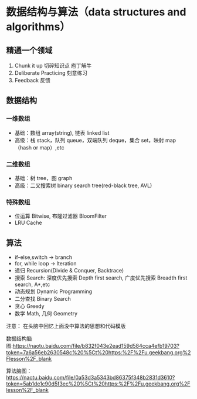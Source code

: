 # 数据结构与算法（data structures and algorithms）

## 精通一个领域

1. Chunk it up 切碎知识点 庖丁解牛
2. Deliberate Practicing 刻意练习
3. Feedback 反馈

## 数据结构

### 一维数组

- 基础：数组 array(string), 链表 linked list
- 高级：栈 stack，队列 queue，双端队列 deque，集合 set，映射 map（hash or map）,etc

### 二维数组

- 基础：树 tree，图 graph
- 高级：二叉搜索树 binary search tree(red-black tree, AVL)

### 特殊数组

- 位运算 Bitwise, 布隆过滤器 BloomFilter
- LRU Cache

## 算法

- if-else,switch -> branch
- for, while loop -> lteration
- 递归 Recursion(Divide & Conquer, Backtrace)
- 搜索 Search: 深度优先搜索 Depth first search, 广度优先搜索 Breadth first search, A\*,etc
- 动态规划 Dynamic Programming
- 二分查找 Binary Search
- 贪心 Greedy
- 数学 Math, 几何 Geometry

注意： 在头脑中回忆上面没中算法的思想和代码模版

数据结构脑图:https://naotu.baidu.com/file/b832f043e2ead159d584cca4efb19703?token=7a6a56eb2630548c%20%5Ct%20https:%2F%2Fu.geekbang.org%2Flesson%2F_blank

算法脑图： https://naotu.baidu.com/file/0a53d3a5343bd86375f348b2831d3610?token=5ab1de1c90d5f3ec%20%5Ct%20https:%2F%2Fu.geekbang.org%2Flesson%2F_blank
